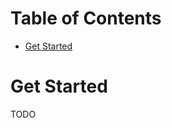 Table of Contents
=================

<!-- TOC START min:1 max:3 link:true asterisk:false update:true -->
- [Get Started](#get-started)
<!-- TOC END -->

# Get Started

TODO
